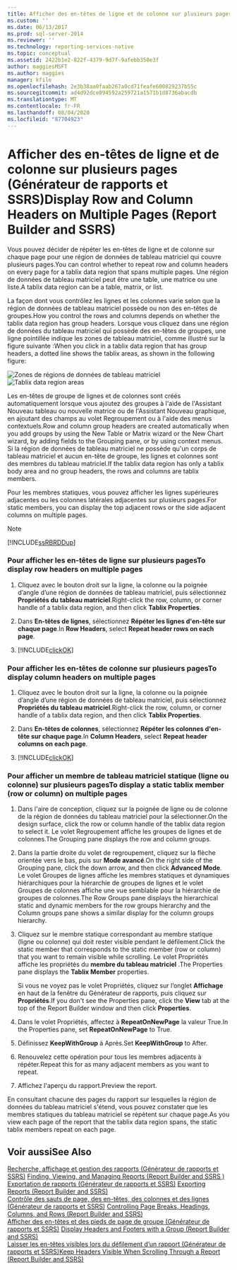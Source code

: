 ```yaml
---
title: Afficher des en-têtes de ligne et de colonne sur plusieurs pages (Générateur de rapports et SSRS) | Microsoft Docs
ms.custom: ''
ms.date: 06/13/2017
ms.prod: sql-server-2014
ms.reviewer: ''
ms.technology: reporting-services-native
ms.topic: conceptual
ms.assetid: 2422b1e2-822f-4379-9d7f-9afebb350e3f
author: maggiesMSFT
ms.author: maggies
manager: kfile
ms.openlocfilehash: 2e3b38aa0faab267a0cd71feafe600829237b55c
ms.sourcegitcommit: ad4d92dce894592a259721a1571b1d8736abacdb
ms.translationtype: MT
ms.contentlocale: fr-FR
ms.lasthandoff: 08/04/2020
ms.locfileid: "87704923"
---
```

# <a name="display-row-and-column-headers-on-multiple-pages-report-builder-and-ssrs"></a><span data-ttu-id="52ced-102">Afficher des en-têtes de ligne et de colonne sur plusieurs pages (Générateur de rapports et SSRS)</span><span class="sxs-lookup"><span data-stu-id="52ced-102">Display Row and Column Headers on Multiple Pages (Report Builder and SSRS)</span></span>
  <span data-ttu-id="52ced-103">Vous pouvez décider de répéter les en-têtes de ligne et de colonne sur chaque page pour une région de données de tableau matriciel qui couvre plusieurs pages.</span><span class="sxs-lookup"><span data-stu-id="52ced-103">You can control whether to repeat row and column headers on every page for a tablix data region that spans multiple pages.</span></span> <span data-ttu-id="52ced-104">Une région de données de tableau matriciel peut être une table, une matrice ou une liste.</span><span class="sxs-lookup"><span data-stu-id="52ced-104">A tablix data region can be a table, matrix, or list.</span></span>  
  
 <span data-ttu-id="52ced-105">La façon dont vous contrôlez les lignes et les colonnes varie selon que la région de données de tableau matriciel possède ou non des en-têtes de groupes.</span><span class="sxs-lookup"><span data-stu-id="52ced-105">How you control the rows and columns depends on whether the tablix data region has group headers.</span></span> <span data-ttu-id="52ced-106">Lorsque vous cliquez dans une région de données du tableau matriciel qui possède des en-têtes de groupes, une ligne pointillée indique les zones de tableau matriciel, comme illustré sur la figure suivante :</span><span class="sxs-lookup"><span data-stu-id="52ced-106">When you click in a tablix data region that has group headers, a dotted line shows the tablix areas, as shown in the following figure:</span></span>  
  
 <span data-ttu-id="52ced-107">![Zones de régions de données de tableau matriciel](../media/rs-tablixareas.gif "Zones de régions de données de tableau matriciel")</span><span class="sxs-lookup"><span data-stu-id="52ced-107">![Tablix data region areas](../media/rs-tablixareas.gif "Tablix data region areas")</span></span>  
  
 <span data-ttu-id="52ced-108">Les en-têtes de groupe de lignes et de colonnes sont créés automatiquement lorsque vous ajoutez des groupes à l'aide de l'Assistant Nouveau tableau ou nouvelle matrice ou de l'Assistant Nouveau graphique, en ajoutant des champs au volet Regroupement ou à l'aide des menus contextuels.</span><span class="sxs-lookup"><span data-stu-id="52ced-108">Row and column group headers are created automatically when you add groups by using the New Table or Matrix wizard or the New Chart wizard, by adding fields to the Grouping pane, or by using context menus.</span></span> <span data-ttu-id="52ced-109">Si la région de données de tableau matriciel ne possède qu'un corps de tableau matriciel et aucun en-tête de groupe, les lignes et colonnes sont des membres du tableau matriciel.</span><span class="sxs-lookup"><span data-stu-id="52ced-109">If the tablix data region has only a tablix body area and no group headers, the rows and columns are tablix members.</span></span>  
  
 <span data-ttu-id="52ced-110">Pour les membres statiques, vous pouvez afficher les lignes supérieures adjacentes ou les colonnes latérales adjacentes sur plusieurs pages.</span><span class="sxs-lookup"><span data-stu-id="52ced-110">For static members, you can display the top adjacent rows or the side adjacent columns on multiple pages.</span></span>  
  
> [!NOTE]  
>  [!INCLUDE[ssRBRDDup](../../includes/ssrbrddup-md.md)]  
  
### <a name="to-display-row-headers-on-multiple-pages"></a><span data-ttu-id="52ced-111">Pour afficher les en-têtes de ligne sur plusieurs pages</span><span class="sxs-lookup"><span data-stu-id="52ced-111">To display row headers on multiple pages</span></span>  
  
1.  <span data-ttu-id="52ced-112">Cliquez avec le bouton droit sur la ligne, la colonne ou la poignée d’angle d’une région de données de tableau matriciel, puis sélectionnez **Propriétés du tableau matriciel**.</span><span class="sxs-lookup"><span data-stu-id="52ced-112">Right-click the row, column, or corner handle of a tablix data region, and then click **Tablix Properties**.</span></span>  
  
2.  <span data-ttu-id="52ced-113">Dans **En-têtes de lignes**, sélectionnez **Répéter les lignes d'en-tête sur chaque page**.</span><span class="sxs-lookup"><span data-stu-id="52ced-113">In **Row Headers**, select **Repeat header rows on each page**.</span></span>  
  
3.  [!INCLUDE[clickOK](../../../includes/clickok-md.md)]  
  
### <a name="to-display-column-headers-on-multiple-pages"></a><span data-ttu-id="52ced-114">Pour afficher les en-têtes de colonne sur plusieurs pages</span><span class="sxs-lookup"><span data-stu-id="52ced-114">To display column headers on multiple pages</span></span>  
  
1.  <span data-ttu-id="52ced-115">Cliquez avec le bouton droit sur la ligne, la colonne ou la poignée d’angle d’une région de données de tableau matriciel, puis sélectionnez **Propriétés du tableau matriciel**.</span><span class="sxs-lookup"><span data-stu-id="52ced-115">Right-click the row, column, or corner handle of a tablix data region, and then click **Tablix Properties**.</span></span>  
  
2.  <span data-ttu-id="52ced-116">Dans **En-têtes de colonnes**, sélectionnez **Répéter les colonnes d'en-tête sur chaque page**.</span><span class="sxs-lookup"><span data-stu-id="52ced-116">In **Column Headers**, select **Repeat header columns on each page**.</span></span>  
  
3.  [!INCLUDE[clickOK](../../../includes/clickok-md.md)]  
  
### <a name="to-display-a-static-tablix-member-row-or-column-on-multiple-pages"></a><span data-ttu-id="52ced-117">Pour afficher un membre de tableau matriciel statique (ligne ou colonne) sur plusieurs pages</span><span class="sxs-lookup"><span data-stu-id="52ced-117">To display a static tablix member (row or column) on multiple pages</span></span>  
  
1.  <span data-ttu-id="52ced-118">Dans l'aire de conception, cliquez sur la poignée de ligne ou de colonne de la région de données du tableau matriciel pour la sélectionner.</span><span class="sxs-lookup"><span data-stu-id="52ced-118">On the design surface, click the row or column handle of the tablix data region to select it.</span></span> <span data-ttu-id="52ced-119">Le volet Regroupement affiche les groupes de lignes et de colonnes.</span><span class="sxs-lookup"><span data-stu-id="52ced-119">The Grouping pane displays the row and column groups.</span></span>  
  
2.  <span data-ttu-id="52ced-120">Dans la partie droite du volet de regroupement, cliquez sur la flèche orientée vers le bas, puis sur **Mode avancé**.</span><span class="sxs-lookup"><span data-stu-id="52ced-120">On the right side of the Grouping pane, click the down arrow, and then click **Advanced Mode**.</span></span> <span data-ttu-id="52ced-121">Le volet Groupes de lignes affiche les membres statiques et dynamiques hiérarchiques pour la hiérarchie de groupes de lignes et le volet Groupes de colonnes affiche une vue semblable pour la hiérarchie de groupes de colonnes.</span><span class="sxs-lookup"><span data-stu-id="52ced-121">The Row Groups pane displays the hierarchical static and dynamic members for the row groups hierarchy and the Column groups pane shows a similar display for the column groups hierarchy.</span></span>  
  
3.  <span data-ttu-id="52ced-122">Cliquez sur le membre statique correspondant au membre statique (ligne ou colonne) qui doit rester visible pendant le défilement.</span><span class="sxs-lookup"><span data-stu-id="52ced-122">Click the static member that corresponds to the static member (row or column) that you want to remain visible while scrolling.</span></span> <span data-ttu-id="52ced-123">Le volet Propriétés affiche les propriétés du **membre du tableau matriciel** .</span><span class="sxs-lookup"><span data-stu-id="52ced-123">The Properties pane displays the **Tablix Member** properties.</span></span>  
  
     <span data-ttu-id="52ced-124">Si vous ne voyez pas le volet Propriétés, cliquez sur l’onglet **Affichage** en haut de la fenêtre du Générateur de rapports, puis cliquez sur **Propriétés**.</span><span class="sxs-lookup"><span data-stu-id="52ced-124">If you don't see the Properties pane, click the **View** tab at the top of the Report Builder window and then click **Properties**.</span></span>  
  
4.  <span data-ttu-id="52ced-125">Dans le volet Propriétés, affectez à **RepeatOnNewPage** la valeur True.</span><span class="sxs-lookup"><span data-stu-id="52ced-125">In the Properties pane, set **RepeatOnNewPage** to True.</span></span>  
  
5.  <span data-ttu-id="52ced-126">Définissez **KeepWithGroup** à Après.</span><span class="sxs-lookup"><span data-stu-id="52ced-126">Set **KeepWithGroup** to After.</span></span>  
  
6.  <span data-ttu-id="52ced-127">Renouvelez cette opération pour tous les membres adjacents à répéter.</span><span class="sxs-lookup"><span data-stu-id="52ced-127">Repeat this for as many adjacent members as you want to repeat.</span></span>  
  
7.  <span data-ttu-id="52ced-128">Affichez l'aperçu du rapport.</span><span class="sxs-lookup"><span data-stu-id="52ced-128">Preview the report.</span></span>  
  
 <span data-ttu-id="52ced-129">En consultant chacune des pages du rapport sur lesquelles la région de données du tableau matriciel s'étend, vous pouvez constater que les membres statiques du tableau matriciel se répètent sur chaque page.</span><span class="sxs-lookup"><span data-stu-id="52ced-129">As you view each page of the report that the tablix data region spans, the static tablix members repeat on each page.</span></span>  
  
## <a name="see-also"></a><span data-ttu-id="52ced-130">Voir aussi</span><span class="sxs-lookup"><span data-stu-id="52ced-130">See Also</span></span>  
 <span data-ttu-id="52ced-131">[Recherche, affichage et gestion des rapports &#40;Générateur de rapports et SSRS&#41;](../report-builder/finding-viewing-and-managing-reports-report-builder-and-ssrs.md) </span><span class="sxs-lookup"><span data-stu-id="52ced-131">[Finding, Viewing, and Managing Reports &#40;Report Builder and SSRS &#41;](../report-builder/finding-viewing-and-managing-reports-report-builder-and-ssrs.md) </span></span>  
 <span data-ttu-id="52ced-132">[Exportation de rapports &#40;Générateur de rapports et SSRS&#41;](../report-builder/export-reports-report-builder-and-ssrs.md) </span><span class="sxs-lookup"><span data-stu-id="52ced-132">[Exporting Reports &#40;Report Builder and SSRS&#41;](../report-builder/export-reports-report-builder-and-ssrs.md) </span></span>  
 <span data-ttu-id="52ced-133">[Contrôle des sauts de page, des en-têtes, des colonnes et des lignes &#40;Générateur de rapports et SSRS&#41;](controlling-page-breaks-headings-columns-and-rows-report-builder-and-ssrs.md) </span><span class="sxs-lookup"><span data-stu-id="52ced-133">[Controlling Page Breaks, Headings, Columns, and Rows &#40;Report Builder and SSRS&#41;](controlling-page-breaks-headings-columns-and-rows-report-builder-and-ssrs.md) </span></span>  
 <span data-ttu-id="52ced-134">[Afficher des en-têtes et des pieds de page de groupe &#40;Générateur de rapports et SSRS&#41;](display-headers-and-footers-with-a-group-report-builder-and-ssrs.md) </span><span class="sxs-lookup"><span data-stu-id="52ced-134">[Display Headers and Footers with a Group &#40;Report Builder and SSRS&#41;](display-headers-and-footers-with-a-group-report-builder-and-ssrs.md) </span></span>  
 [<span data-ttu-id="52ced-135">Laisser les en-têtes visibles lors du défilement d’un rapport &#40;Générateur de rapports et SSRS&#41;</span><span class="sxs-lookup"><span data-stu-id="52ced-135">Keep Headers Visible When Scrolling Through a Report &#40;Report Builder and SSRS&#41;</span></span>](keep-headers-visible-when-scrolling-through-a-report-report-builder-and-ssrs.md)  
  
  
